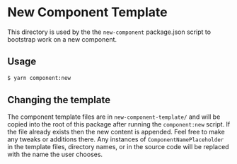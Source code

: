 # New Component Template

This directory is used by the the `new-component` package.json script to bootstrap work on a new component.

## Usage

```bash
$ yarn component:new
```

## Changing the template

The component template files are in `new-component-template/` and will be copied into the root of this package after running the `component:new` script. If the file already exists then the new content is appended. Feel free to make any tweaks or additions there. Any instances of `ComponentNamePlaceholder` in the template files, directory names, or in the source code will be replaced with the name the user chooses.

